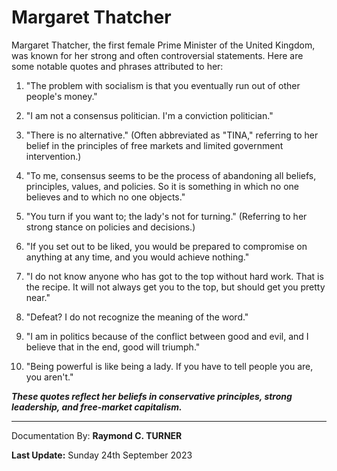 # Margaret Thatcher

Margaret Thatcher, the first female Prime Minister of the United Kingdom, was known for her strong and often controversial statements. Here are some notable quotes and phrases attributed to her:

1. "The problem with socialism is that you eventually run out of other people's money."

2. "I am not a consensus politician. I'm a conviction politician."

3. "There is no alternative." (Often abbreviated as "TINA," referring to her belief in the principles of free markets and limited government intervention.)

4. "To me, consensus seems to be the process of abandoning all beliefs, principles, values, and policies. So it is something in which no one believes and to which no one objects."

5. "You turn if you want to; the lady's not for turning." (Referring to her strong stance on policies and decisions.)

6. "If you set out to be liked, you would be prepared to compromise on anything at any time, and you would achieve nothing."

7. "I do not know anyone who has got to the top without hard work. That is the recipe. It will not always get you to the top, but should get you pretty near."

8. "Defeat? I do not recognize the meaning of the word."

9. "I am in politics because of the conflict between good and evil, and I believe that in the end, good will triumph."

10. "Being powerful is like being a lady. If you have to tell people you are, you aren't."

***These quotes reflect her beliefs in conservative principles, strong leadership, and free-market capitalism.***


---

Documentation By: **Raymond C. TURNER**

**Last Update:** Sunday 24th September 2023